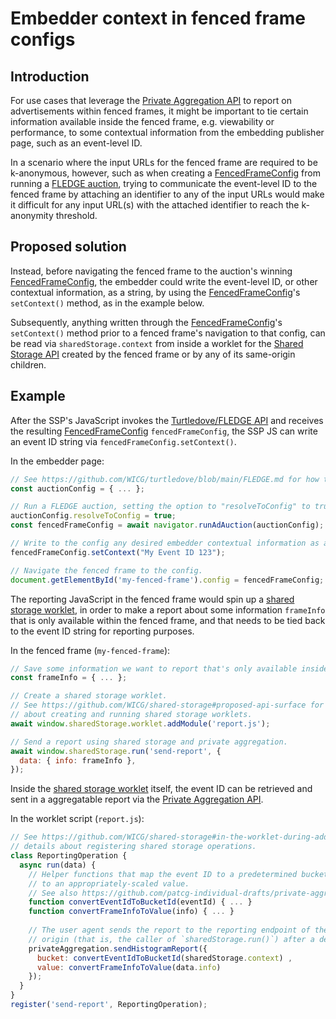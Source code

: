 # Embedder context in fenced frame configs

## Introduction

For use cases that leverage the [Private Aggregation API](https://github.com/patcg-individual-drafts/private-aggregation-api) to report on advertisements within fenced frames, it might be important to tie certain information available inside the fenced frame, e.g. viewability or performance, to some contextual information from the embedding publisher page, such as an event-level ID.

In a scenario where the input URLs for the fenced frame are required to be k-anonymous, however, such as when creating a [FencedFrameConfig](https://github.com/WICG/fenced-frame/blob/master/explainer/fenced_frame_config.md) from running a [FLEDGE auction](https://github.com/WICG/turtledove/blob/main/FLEDGE.md#2-sellers-run-on-device-auctions), trying to communicate the event-level ID to the fenced frame by attaching an identifier to any of the input URLs would make it difficult for any input URL(s) with the attached identifier to reach the k-anonymity threshold.  

## Proposed solution

Instead, before navigating the fenced frame to the auction's winning [FencedFrameConfig](https://github.com/WICG/fenced-frame/blob/master/explainer/fenced_frame_config.md), the embedder could write the event-level ID, or other contextual information, as a string, by using the [FencedFrameConfig](https://github.com/WICG/fenced-frame/blob/master/explainer/fenced_frame_config.md)'s `setContext()` method, as in the example below. 

Subsequently, anything written through the [FencedFrameConfig](https://github.com/WICG/fenced-frame/blob/master/explainer/fenced_frame_config.md)'s `setContext()` method prior to a fenced frame's navigation to that config, can be read via `sharedStorage.context` from inside a worklet for the [Shared Storage API](https://github.com/WICG/shared-storage) created by the fenced frame or by any of its same-origin children.

## Example

After the SSP's JavaScript invokes the [Turtledove/FLEDGE API](https://github.com/WICG/turtledove/blob/main/FLEDGE.md) and receives the resulting [FencedFrameConfig](https://github.com/WICG/fenced-frame/blob/master/explainer/fenced_frame_config.md) `fencedFrameConfig`, the SSP JS can write an event ID string via `fencedFrameConfig.setContext()`.

In the embedder page:

```js
// See https://github.com/WICG/turtledove/blob/main/FLEDGE.md for how to write an auction config.
const auctionConfig = { ... };

// Run a FLEDGE auction, setting the option to "resolveToConfig" to true. 
auctionConfig.resolveToConfig = true;
const fencedFrameConfig = await navigator.runAdAuction(auctionConfig);

// Write to the config any desired embedder contextual information as a string.
fencedFrameConfig.setContext("My Event ID 123");

// Navigate the fenced frame to the config.
document.getElementById('my-fenced-frame').config = fencedFrameConfig;
```

The reporting JavaScript in the fenced frame would spin up a [shared storage worklet](https://github.com/WICG/shared-storage#in-the-worklet-during-an-operation), in order to make a report about some information `frameInfo` that is only available within the fenced frame, and that needs to be tied back to the event ID string for reporting purposes.

In the fenced frame (`my-fenced-frame`):

```js
// Save some information we want to report that's only available inside the fenced frame.
const frameInfo = { ... };

// Create a shared storage worklet.
// See https://github.com/WICG/shared-storage#proposed-api-surface for more details 
// about creating and running shared storage worklets.
await window.sharedStorage.worklet.addModule('report.js');

// Send a report using shared storage and private aggregation.
await window.sharedStorage.run('send-report', {
  data: { info: frameInfo },
});
```

Inside the [shared storage worklet](https://github.com/WICG/shared-storage#in-the-worklet-during-an-operation) itself, the event ID can be retrieved and sent in a aggregatable report via the [Private Aggregation API](https://github.com/patcg-individual-drafts/private-aggregation-api).

In the worklet script (`report.js`):

```js
// See https://github.com/WICG/shared-storage#in-the-worklet-during-addmodule for more 
// details about registering shared storage operations.
class ReportingOperation {
  async run(data) {
    // Helper functions that map the event ID to a predetermined bucket and the frame info 
    // to an appropriately-scaled value. 
    // See also https://github.com/patcg-individual-drafts/private-aggregation-api#examples
    function convertEventIdToBucketId(eventId) { ... }
    function convertFrameInfoToValue(info) { ... }
    
    // The user agent sends the report to the reporting endpoint of the script's
    // origin (that is, the caller of `sharedStorage.run()`) after a delay.
    privateAggregation.sendHistogramReport({
      bucket: convertEventIdToBucketId(sharedStorage.context) ,
      value: convertFrameInfoToValue(data.info)
    });
  }
}
register('send-report', ReportingOperation);
```
